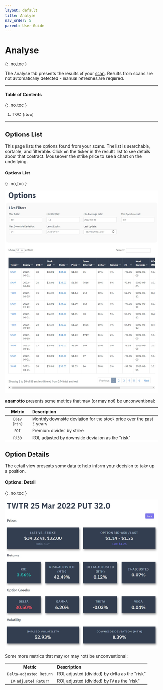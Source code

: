 ```yaml
---
layout: default
title: Analyse
nav_order: 5
parent: User Guide
---
```


# Analyse
{: .no_toc }

The Analyse tab presents the results of your [scan](scan.md). Results from scans are not automatically detected - manual refreshes are required.

---

#### Table of Contents
{: .no_toc }

1. TOC
{:toc}

---

## Options List
This page lists the options found from your scans. The list is searchable, sortable, and filterable. Click on the ticker in the results list to see details about that contract. Mouseover the strike price to see a chart on the underlying.

#### Options List
{: .no_toc }

<p align="center">
    <img src="https://raw.githubusercontent.com/chrischow/agamotto/main/docs/images/analyse-options.jpg">
</p>

**agamotto** presents some metrics that may (or may not) be unconventional:

| Metric | Description | 
| :----: | :---------- |
| `DDev (Mth)` | Monthly downside deviation for the stock price over the past 2 years |
| `ROI` | Premium divided by strike |
| `RR30` | ROI, adjusted by downside deviation as the "risk" |

## Option Details
The detail view presents some data to help inform your decision to take up a position. 

#### Options: Detail
{: .no_toc }

<p align="center">
    <img src="https://raw.githubusercontent.com/chrischow/agamotto/main/docs/images/analyse-options-detail.jpg">
</p>

Some more metrics that may (or may not) be unconventional:

| Metric | Description | 
| :----: | :---------- |
| `Delta-adjusted Return` | ROI, adjusted (divided) by delta as the "risk" |
| `IV-adjusted Return` | ROI, adjusted (divided) by IV as the "risk" |
